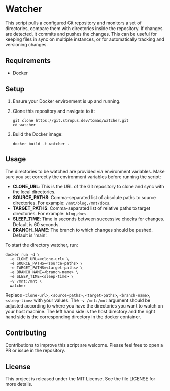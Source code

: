 # Watcher

This script pulls a configured Git repository and monitors a set of directories, compare them with directories inside the repository. If changes are detected, it commits and pushes the changes. This can be useful for keeping files in sync on multiple instances, or for automatically tracking and versioning changes.

## Requirements

- Docker

## Setup

1. Ensure your Docker environment is up and running.

2. Clone this repository and navigate to it:

   ```
   git clone https://git.stropus.dev/tomas/watcher.git
   cd watcher
   ```

3. Build the Docker image:

   ```
   docker build -t watcher .
   ```

## Usage

The directories to be watched are provided via environment variables. Make sure you set correctly the environment variables before running the script:

- **CLONE_URL**: This is the URL of the Git repository to clone and sync with the local directories.
- **SOURCE_PATHS**: Comma-separated list of absolute paths to source directories. For example: `/mnt/blog,/mnt/docs`.
- **TARGET_PATHS**: Comma-separated list of relative paths to target directories. For example: `blog,docs`.
- **SLEEP_TIME**: Time in seconds between successive checks for changes. Default is 60 seconds.
- **BRANCH_NAME**: The branch to which changes should be pushed. Default is 'main'.

To start the directory watcher, run:

```
docker run -d \
  -e CLONE_URL=<clone-url> \
  -e SOURCE_PATHS=<source-paths> \
  -e TARGET_PATHS=<target-paths> \
  -e BRANCH_NAME=<branch-name> \
  -e SLEEP_TIME=<sleep-time> \
  -v /mnt:/mnt \
  watcher
```

Replace `<clone-url>`, `<source-paths>`, `<target-paths>`, `<branch-name>`, `<sleep-time>` with your values. The `-v /mnt:/mnt` argument should be adjusted according to where you have the directories you want to watch on your host machine. The left hand side is the host directory and the right hand side is the corresponding directory in the docker container.

## Contributing

Contributions to improve this script are welcome. Please feel free to open a PR or issue in the repository.

## License

This project is released under the MIT License. See the file LICENSE for more details.
